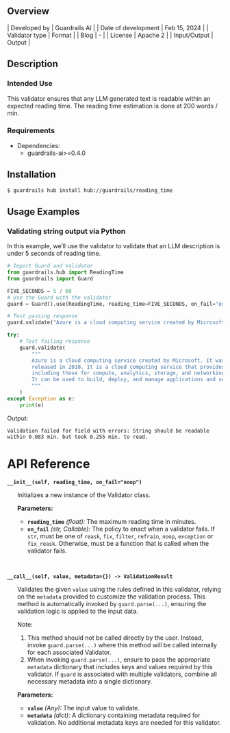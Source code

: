 ## Overview

| Developed by | Guardrails AI |
| Date of development | Feb 15, 2024 |
| Validator type | Format |
| Blog | - |
| License | Apache 2 |
| Input/Output | Output |

## Description

### Intended Use
This validator ensures that any LLM generated text is readable within an expected reading time. The reading time estimation is done at 200 words / min.

### Requirements

* Dependencies:
    - guardrails-ai>=0.4.0

## Installation

```bash
$ guardrails hub install hub://guardrails/reading_time
```

## Usage Examples

### Validating string output via Python

In this example, we’ll use the validator to validate that an LLM description is under 5 seconds of reading time.

```python
# Import Guard and Validator
from guardrails.hub import ReadingTime
from guardrails import Guard

FIVE_SECONDS = 5 / 60
# Use the Guard with the validator
guard = Guard().use(ReadingTime, reading_time=FIVE_SECONDS, on_fail="exception")

# Test passing response
guard.validate("Azure is a cloud computing service created by Microsoft.")

try:
    # Test failing response
    guard.validate(
        """
        Azure is a cloud computing service created by Microsoft. It was first announced in 2008 and 
        released in 2010. It is a cloud computing service that provides a range of services, 
        including those for compute, analytics, storage, and networking. 
        It can be used to build, deploy, and manage applications and services.
        """
    )
except Exception as e:
    print(e)
```
Output:
```console
Validation failed for field with errors: String should be readable within 0.083 min. but took 0.255 min. to read.
```

# API Reference

**`__init__(self, reading_time, on_fail="noop")`**
<ul>

Initializes a new instance of the Validator class.

**Parameters:**

- **`reading_time`** _(float):_ The maximum reading time in minutes.
- **`on_fail`** *(str, Callable):* The policy to enact when a validator fails. If `str`, must be one of `reask`, `fix`, `filter`, `refrain`, `noop`, `exception` or `fix_reask`. Otherwise, must be a function that is called when the validator fails.

</ul>

<br/>

**`__call__(self, value, metadata={}) -> ValidationResult`**

<ul>

Validates the given `value` using the rules defined in this validator, relying on the `metadata` provided to customize the validation process. This method is automatically invoked by `guard.parse(...)`, ensuring the validation logic is applied to the input data.

Note:

1. This method should not be called directly by the user. Instead, invoke `guard.parse(...)` where this method will be called internally for each associated Validator.
2. When invoking `guard.parse(...)`, ensure to pass the appropriate `metadata` dictionary that includes keys and values required by this validator. If `guard` is associated with multiple validators, combine all necessary metadata into a single dictionary.

**Parameters:**

- **`value`** *(Any):* The input value to validate.
- **`metadata`** *(dict):* A dictionary containing metadata required for validation. No additional metadata keys are needed for this validator.

</ul>
